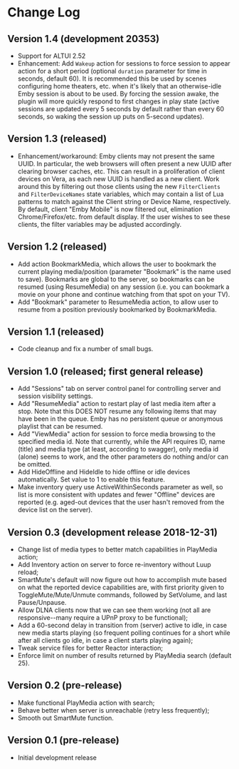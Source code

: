 # Change Log

## Version 1.4 (development 20353)

* Support for ALTUI 2.52
* Enhancement: Add `Wakeup` action for sessions to force session to appear action for a short period (optional `duration` parameter for time in seconds, default 60). It is recommended this be used by scenes configuring home theaters, etc. when it's likely that an otherwise-idle Emby session is about to be used. By forcing the session awake, the plugin will more quickly respond to first changes in play state (active sessions are updated every 5 seconds by default rather than every 60 seconds, so waking the session up puts on 5-second updates).

## Version 1.3 (released)

* Enhancement/workaround: Emby clients may not present the same UUID. In particular, the web browsers will often present a new UUID after clearing browser caches, etc. This can result in a proliferation of client devices on Vera, as each new UUID is handled as a new client. Work around this by filtering out those clients using the new `FilterClients` and `FilterDeviceNames` state variables, which may contain a list of Lua patterns to match against the Client string or Device Name, respectively. By default, client "Emby Mobile" is now filtered out, elimination Chrome/Firefox/etc. from default display. If the user wishes to see these clients, the filter variables may be adjusted accordingly.

## Version 1.2 (released)

* Add action BookmarkMedia, which allows the user to bookmark the current playing media/position (parameter "Bookmark" is the name used to save). Bookmarks are global to the server, so bookmarks can be resumed (using ResumeMedia) on any session (i.e. you can bookmark a movie on your phone and continue watching from that spot on your TV).
* Add "Bookmark" parameter to ResumeMedia action, to allow user to resume from a position previously bookmarked by BookmarkMedia.

## Version 1.1 (released)

* Code cleanup and fix a number of small bugs.

## Version 1.0 (released; first general release)

* Add "Sessions" tab on server control panel for controlling server and session visibility settings.
* Add "ResumeMedia" action to restart play of last media item after a stop. Note that this DOES NOT resume any following items that may have been in the queue. Emby has no persistent queue or anonymous playlist that can be resumed.
* Add "ViewMedia" action for session to force media browsing to the specified media id. Note that currently, while the API requires ID, name (title) and media type (at least, according to swagger), only media id (alone) seems to work, and the other parameters do nothing and/or can be omitted.
* Add HideOffline and HideIdle to hide offline or idle devices automatically. Set value to 1 to enable this feature.
* Make inventory query use ActiveWithinSeconds parameter as well, so list is more consistent with updates and fewer "Offline" devices are reported (e.g. aged-out devices that the user hasn't removed from the device list on the server).

## Version 0.3 (development release 2018-12-31)

* Change list of media types to better match capabilities in PlayMedia action;
* Add Inventory action on server to force re-inventory without Luup reload;
* SmartMute's default will now figure out how to accomplish mute based on what the reported device capabilities are, with first priority given to ToggleMute/Mute/Unmute commands, followed by SetVolume, and last Pause/Unpause.
* Allow DLNA clients now that we can see them working (not all are responsive--many require a UPnP proxy to be functional);
* Add a 60-second delay in transition from (server) active to idle, in case new media starts playing (so frequent polling continues for a short while after all clients go idle, in case a client starts playing again);
* Tweak service files for better Reactor interaction;
* Enforce limit on number of results returned by PlayMedia search (default 25).

## Version 0.2 (pre-release)

* Make functional PlayMedia action with search;
* Behave better when server is unreachable (retry less frequently);
* Smooth out SmartMute function.

## Version 0.1 (pre-release)

* Initial development release